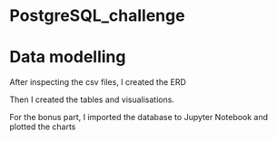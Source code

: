 # PostgreSQL_challenge

# Data modelling
After inspecting the csv files, I created the ERD

Then I created the tables and visualisations.

For the bonus part, I imported the database to Jupyter Notebook and plotted the charts
